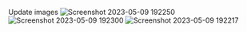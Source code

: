 Update images
![Screenshot 2023-05-09 192250](https://github.com/shibez0112/ILoveMyMoney-Frontend/assets/64177351/8037bc14-b73d-4285-bdf2-68d1e02895f0)
![Screenshot 2023-05-09 192300](https://github.com/shibez0112/ILoveMyMoney-Frontend/assets/64177351/ef4df000-89e3-47f4-b76e-fa2ff5f24a92)
![Screenshot 2023-05-09 192217](https://github.com/shibez0112/ILoveMyMoney-Frontend/assets/64177351/ced0a803-9728-4e12-8e23-dcb0cf950732)
